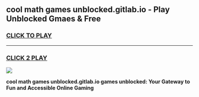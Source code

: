 
## cool math games unblocked.gitlab.io - Play Unblocked Gmaes & Free
<h3>
<a href="https://news.freeplayer.one?title=cool_math_games_unblocked.gitlab.io&ref=23F">CLICK TO PLAY</a></h3>
<hr>

<h3>
<a href="https://news.freeplayer.one?title=cool_math_games_unblocked.gitlab.io&ref=23F">CLICK 2 PLAY</a>
  
</h3>

<a href="https://news.freeplayer.one?title=cool_math_games_unblocked.gitlab.io&ref=23F/"><img src="https://clearcache.store/games.png"></a>


**cool math games unblocked.gitlab.io games unblocked: Your Gateway to Fun and Accessible Online Gaming**
